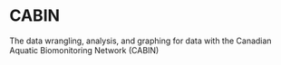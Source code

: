 # CABIN

The data wrangling, analysis, and graphing for data with the Canadian Aquatic Biomonitoring Network (CABIN)

